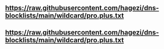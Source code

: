 ## https://raw.githubusercontent.com/hagezi/dns-blocklists/main/wildcard/pro.plus.txt
## https://raw.githubusercontent.com/hagezi/dns-blocklists/main/wildcard/pro.plus.txt

